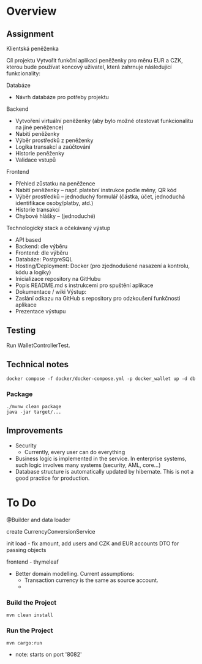 # Overview

## Assignment

Klientská peněženka

Cíl projektu
Vytvořit funkční aplikaci peněženky pro měnu EUR a CZK, kterou bude používat koncový uživatel,
která zahrnuje následující funkcionality:

Databáze

- Návrh databáze pro potřeby projektu

Backend

- Vytvoření virtuální peněženky (aby bylo možné otestovat funkcionalitu na jiné peněžence)
- Nabití peněženky
- Výběr prostředků z peněženky
- Logika transakcí a zaúčtování
- Historie peněženky
- Validace vstupů

Frontend

- Přehled zůstatku na peněžence
- Nabití peněženky – např. platební instrukce podle měny, QR kód
- Výběr prostředků – jednoduchý formulář (částka, účet, jednoduchá identifikace osoby/platby,
  atd.)
- Historie transakcí
- Chybové hlášky – (jednoduché)

Technologický stack a očekávaný výstup

- API based
- Backend: dle výběru
- Frontend: dle výběru
- Databáze: PostgreSQL
- Hosting/Deployment: Docker (pro zjednodušené nasazení a kontrolu, kódu a logiky)
- Inicializace repository na GitHubu
- Popis README.md s instrukcemi pro spuštění aplikace
- Dokumentace / wiki
  Výstup:
- Zaslání odkazu na GitHub s repository pro odzkoušení funkčnosti aplikace
- Prezentace výstupu

## Testing

Run WalletControllerTest.

## Technical notes

```
docker compose -f docker/docker-compose.yml -p docker_wallet up -d db
```

### Package

```
./mvnw clean package
java -jar target/...
```

## Improvements

- Security
    - Currently, every user can do everything
- Business logic is implemented in the service. In enterprise systems, such logic involves many systems (security, AML,
  core...)
- Database structure is automatically updated by hibernate. This is not a good practice for production.

# To Do

@Builder and data loader

create CurrencyConversionService

init load - fix amount, add users and CZK and EUR accounts
DTO for passing objects

frontend - thymeleaf

- Better domain modelling. Current assumptions:
  - Transaction currency is the same as source account.
  -

### Build the Project

```
mvn clean install
```

### Run the Project

```
mvn cargo:run
```

- note: starts on port '8082'